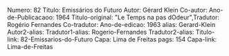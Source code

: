 Numero: 82
Titulo: Emissários do Futuro
Autor: Gérard Klein
Co-autor: 
Ano-de-Publicacaoo: 1964
Titulo-original: "Le Temps na pas dOdeur",Tradutor: Rogério Fernandes
Co-tradutor: 
Ano-de-edicao: 1963
alias: Gerard-Klein
Autor2-alias: 
Tradutor1-alias: Rogerio-Fernandes
Tradutor2-alias: 
Titulo-link: 82-Emissarios-do-Futuro
Capa: Lima de Freitas
pags: 154
Capa-link: Lima-de-Freitas